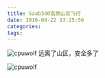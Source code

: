 ```yaml
---
title: Saab340高原山区飞行
date: 2016-04-22 13:25:56
categories:
tags:
---
```



![cpuwolf](/images/data/attachment/201604/22/212515jjqbzrzbpp2j22i2.jpg)
远离了山区，安全多了

![cpuwolf](/images/data/attachment/201604/22/212627eoyffyc4vg4oc4qc.jpg)


